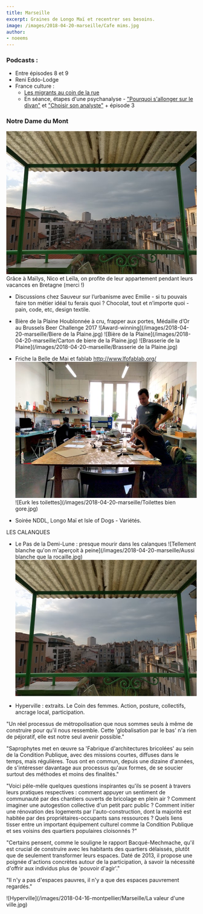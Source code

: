```yaml
---
title: Marseille
excerpt: Graines de Longo Maï et recentrer ses besoins.
image: /images/2018-04-20-marseille/Cafe mims.jpg
author:
- noeems
---
```

### Podcasts :
- Entre épisodes 8 et 9
- Reni Eddo-Lodge
- France culture :
  - [Les migrants au coin de la rue](https://www.franceculture.fr/emissions/la-suite-dans-les-idees/les-migrants-au-coin-de-la-rue)
  - En séance, étapes d'une psychanalyse - ["Pourquoi s'allonger sur le divan"](https://www.franceculture.fr/emissions/lsd-la-serie-documentaire/en-seance-etapes-dune-psychanalyse-14-pourquoi-sallonger-sur-le) et ["Choisir son analyste"](https://www.franceculture.fr/emissions/lsd-la-serie-documentaire/en-seance-etapes-dune-psychanalyse-24-choisir-son-analyste) + épisode 3

### Notre Dame du Mont

![Vue de la terrasse de l'appartement](/images/2018-04-20-marseille/Terrasse.jpg)
Grâce à Maïlys, Nico et Leïla, on profite de leur appartement pendant leurs vacances en Bretagne (merci !)



- Discussions chez Sauveur sur l’urbanisme avec Emilie - si tu pouvais faire ton métier idéal tu ferais quoi ? Chocolat, tout et n’importe quoi - pain, code, etc, design textile.

- Bière de la Plaine
Houblonnée à cru, frapper aux portes, Médaille d’Or au Brussels Beer Challenge 2017
![Award-winning](/images/2018-04-20-marseille/Biere de la Plaine.jpg)
![Bière de la Plaine](/images/2018-04-20-marseille/Carton de biere de la Plaine.jpg)
![Brasserie de la Plaine](/images/2018-04-20-marseille/Brasserie de la Plaine.jpg)

- Friche la Belle de Mai et fablab http://www.lfofablab.org/
![LFO](/images/2018-04-20-marseille/Fablab.jpg)
![Eurk les toilettes](/images/2018-04-20-marseille/Toilettes bien gore.jpg)


- Soirée NDDL, Longo Maï et Isle of Dogs - Variétés.

LES CALANQUES
- Le Pas de la Demi-Lune : presque mourir dans les calanques
![Tellement blanche qu'on m'aperçoit à peine](/images/2018-04-20-marseille/Aussi blanche que la rocaille.jpg)
![Vue de la terrasse de l'appartement](/images/2018-04-20-marseille/Terrasse.jpg)



- Hyperville : extraits. Le Coin des femmes. Action, posture, collectifs, ancrage local, participation.

"Un réel processus de métropolisation que nous sommes seuls à même de construire pour qu'il nous ressemble. Cette 'globalisation par le bas' n'a rien de péjoratif, elle est notre seul avenir possible."

"Saprophytes met en œuvre sa 'Fabrique d'architectures bricolées' au sein de la Condition Publique, avec des missions courtes, diffuses dans le temps, mais régulières. Tous ont en commun, depuis une dizaine d'années, de s'intéresser davantage aux processus qu'aux formes, de se soucier surtout des méthodes et moins des finalités."

"Voici pêle-mêle quelques questions inspirantes qu'ils se posent à travers leurs pratiques respectives : comment appuyer un sentiment de communauté par des chantiers ouverts de bricolage en plein air ? Comment imaginer une autogestion collective d'un petit parc public ? Comment initier une rénovation des logements par l'auto-construction, dont la majorité est habitée par des propriétaires-occupants sans ressources ? Quels liens tisser entre un important équipement culturel comme la Condition Publique et ses voisins des quartiers populaires cloisonnés ?"

"Certains pensent, comme le souligne le rapport Bacqué-Mechmache, qu'il est crucial de construire avec les habitants des quartiers délaissés, plutôt que de seulement transformer leurs espaces. Daté de 2013, il propose une poignée d'actions concrètes autour de la participation, à savoir la nécessité d'offrir aux individus plus de 'pouvoir d'agir'."

"Il n'y a pas d'espaces pauvres, il n'y a que des espaces pauvrement regardés."

![Hyperville](/images/2018-04-16-montpellier/Marseille/La valeur d'une ville.jpg)
